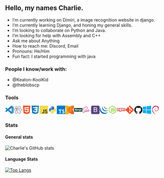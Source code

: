 ## Hello, my names Charlie.
- I’m currently working on Dimiri, a image recognition website in django.
- I’m currently learning Django, and honing my general skills.
- I’m looking to collaborate on Python and Java.
- I’m looking for help with Assembly and C++
- Ask me about Anything 
- How to reach me: Discord, Email
- Pronouns: He/Him
- Fun fact: I started programming with java
### People I know/work with:
- @Keaton-KoolKid
- @theblobscp

### Tools
<div style="display: flex;">
<a href="https://code.visualstudio.com/">
<img src="https://raw.githubusercontent.com/devicons/devicon/master/icons/vscode/vscode-original.svg" width="32" length="32" alt="Visual Studio Code" />
</a>
<a href="https://atom.io/">
<img src="https://raw.githubusercontent.com/devicons/devicon/master/icons/atom/atom-original.svg" width="32" length="32" alt="Atom" />
</a>
<a href="https://www.w3.org/html/">
<img src="https://raw.githubusercontent.com/devicons/devicon/master/icons/html5/html5-original.svg" width="32" length="32" alt="HTML5" />
</a>
<a href="https://www.w3.org/Style/CSS/Overview.en.html">
<img src="https://raw.githubusercontent.com/devicons/devicon/master/icons/css3/css3-original.svg" width="32" length="32" alt="CSS3" />
</a>
<a href="https://www.javascript.com/">
<img src="https://raw.githubusercontent.com/devicons/devicon/master/icons/javascript/javascript-original.svg" width="32" length="32" alt="JavaScript" />
 </a>
<a href="https://www.python.org/">
 <img src="https://raw.githubusercontent.com/devicons/devicon/master/icons/python/python-original.svg" width="32" length="32" alt= "Python"
 </a>
<a href="https://www.typescriptlang.org/">
<img src="https://raw.githubusercontent.com/devicons/devicon/master/icons/typescript/typescript-original.svg" width="32" length="32" alt="TypeScript" />
</a>
<a href="https://haxe.org/">
<img src="https://raw.githubusercontent.com/devicons/devicon/master/icons/haxe/haxe-original.svg" width="32" length="32" alt="Haxe" />
</a>
<a href="https://www.djangoproject.com/">
<img src="https://raw.githubusercontent.com/devicons/devicon/master/icons/django/django-original.svg" width="32" length="32" alt="Django" />
</a>
<a href="https://sass-lang.com/">
<img src="https://raw.githubusercontent.com/devicons/devicon/master/icons/sass/sass-original.svg" width="32" length="32" alt="Sass" />
</a>
<a href="https://getbootstrap.com/">
<img src="https://raw.githubusercontent.com/devicons/devicon/master/icons/bootstrap/bootstrap-plain.svg" width="32" length="32" alt="Bootstrap" />
</a>
<a href="https://jquery.com/">
<img src="https://raw.githubusercontent.com/devicons/devicon/master/icons/jquery/jquery-original.svg" width="32" length="32" alt="jQuery" />
</a>
<a href="https://nodejs.org/en/">
<img src="https://raw.githubusercontent.com/devicons/devicon/master/icons/nodejs/nodejs-original.svg" width="32" length="32" alt="Node.js" />
</a>
<a href="https://www.npmjs.com/">
<img src="https://raw.githubusercontent.com/devicons/devicon/master/icons/npm/npm-original-wordmark.svg" width="32" length="32" alt="npm" />
</a>
<a href="https://git-scm.com/">
<img src="https://raw.githubusercontent.com/devicons/devicon/master/icons/git/git-original.svg" width="32" length="32" alt= "Git" />
</a>
<a href="https://github.com/">
<img src="https://raw.githubusercontent.com/devicons/devicon/master/icons/github/github-original.svg" width="32" length="32" alt="GitHub" />
</a>
<a href="https://www.microsoft.com/en-us/windows">
<img src="https://raw.githubusercontent.com/devicons/devicon/master/icons/windows8/windows8-original.svg" width="32" length="32" alt="Windows 10" />
</a>
<a href="https://www.debian.org/">
<img src="https://raw.githubusercontent.com/devicons/devicon/master/icons/debian/debian-original.svg" width="32" length="32" alt="Debian" />
</a>
</div>

### Stats
#### General stats
![Charlie's GitHub stats](https://github-readme-stats.vercel.app/api?username=CharlieS1103&count_private=true&show_icons=true&theme=radical)

#### Language Stats
[![Top Langs](https://github-readme-stats.vercel.app/api/top-langs/?username=CharlieS1103&count_private=true&show_icons=true&theme=radical)](https://github.com/anuraghazra/github-readme-stats)
 
